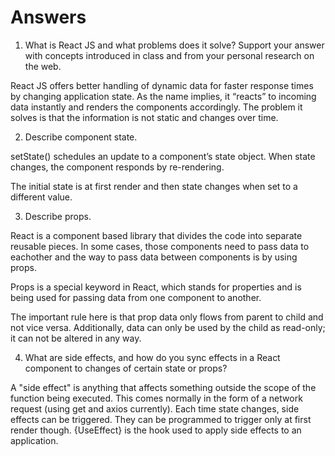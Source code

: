 # Answers

1. What is React JS and what problems does it solve? Support your answer with concepts introduced in class and from your personal research on the web.

React JS offers better handling of dynamic data for faster response times by changing application state. As the name implies, it “reacts” to incoming data instantly and renders the components accordingly. 
The problem it solves is that the information is not static and changes over time. 


2. Describe component state.

setState() schedules an update to a component’s state object. When state changes, the component responds by re-rendering.

The initial state is at first render and then state changes when set to a different value. 


3. Describe props.

React is a component based library that divides the code into separate reusable pieces. In some cases, those components need to pass data to eachother and the way to pass data between components is by using props.

Props is a special keyword in React, which stands for properties and is being used for passing data from one component to another.

The important rule here is that prop data only flows from parent to child and not vice versa. Additionally, data can
only be used by the child as read-only; it can not be altered in any way. 


4. What are side effects, and how do you sync effects in a React component to changes of certain state or props?


A "side effect" is anything that affects something outside the scope of the function being executed. This comes normally in the form of a network request (using get and axios currently). Each time state changes, side effects can be triggered. They can be programmed to trigger only at first render though. {UseEffect} is the hook used to apply side effects to an application. 


